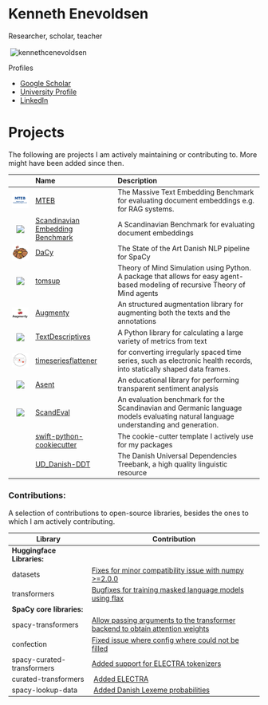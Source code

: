 # Kenneth Enevoldsen

Researcher, scholar, teacher

<p>&nbsp;<img align="center" src="https://github-readme-stats.vercel.app/api?username=kennethenevoldsen&show_icons=true&locale=en" alt="kennethcenevoldsen" /></p>


Profiles
- [Google Scholar](https://scholar.google.dk/citations?user=VJRMvHUAAAAJ&hl=da)
- [University Profile](https://pure.au.dk/portal/da/persons/kenneth.enevoldsen%40cas.au.dk)
- [LinkedIn](https://www.linkedin.com/in/kennethenevoldsen/)

# Projects
The following are projects I am actively maintaining or contributing to. More might have been added since then.

|  | Name | Description | 
| :--: | :--- | :--------- | 
| <img align="center" width="85" src="https://github.com/embeddings-benchmark/mteb/blob/main/docs/images/mteb_logo/mteb_logo_tight_hfhub.png"> | [MTEB](https://github.com/embeddings-benchmark/mteb) | The Massive Text Embedding Benchmark for evaluating document embeddings e.g. for RAG systems. |
| <img align="center" width="75" src="https://github.com/KennethEnevoldsen/scandinavian-embedding-benchmark/blob/main/docs/_static/logo.png"> | [Scandinavian Embedding Benchmark](https://kennethenevoldsen.github.io/scandinavian-embedding-benchmark/) | A Scandinavian Benchmark for evaluating document embeddings |
| <img align="center" width="60" src="https://github.com/centre-for-humanities-computing/DaCy/blob/main/docs/_static/icon_no_title.png"> | [DaCy](https://github.com/centre-for-humanities-computing/DaCy) | The State of the Art Danish NLP pipeline for SpaCy |
| <img align="center" width="90" src="https://github.com/KennethEnevoldsen/tomsup/blob/master/img/icon_black.png"> | [tomsup](https://github.com/KennethEnevoldsen/tomsup/tree/master) | Theory of Mind Simulation using Python. A package that allows for easy agent-based modeling of recursive Theory of Mind agents |
| <img align="center" width="93" src="https://github.com/KennethEnevoldsen/augmenty/blob/main/img/icon.png"> | [Augmenty](https://github.com/KennethEnevoldsen/augmenty) | An structured augmentation library for augmenting both the texts and the annotations |
| <img align="center" width="85" src="https://github.com/HLasse/TextDescriptives/blob/main/docs/_static/icon.png"> | [TextDescriptives](https://github.com/HLasse/TextDescriptives) | A Python library for calculating a large variety of metrics from text |
| <img align="center" width="85" src="https://github.com/Aarhus-Psychiatry-Research/timeseriesflattener/blob/main/docs/_static/icon.png"> | [timeseriesflattener](https://github.com/Aarhus-Psychiatry-Research/timeseriesflattener) | for converting irregularly spaced time series, such as electronic health records, into statically shaped data frames. |
| <img align="center" width="130" src="https://github.com/KennethEnevoldsen/asent/blob/main/docs/_static/icon.png"> | [Asent](https://github.com/KennethEnevoldsen/asent) | An educational library for performing  transparent sentiment analysis |
| <img align="center" width="130" src="https://github.com/ScandEval/ScandEval/blob/main/gfx/scandeval.png"> | [ScandEval](https://github.com/ScandEval/ScandEval) | An evaluation benchmark for the Scandinavian and Germanic language models evaluating natural language understanding and generation. |
| | [swift-python-cookiecutter](https://github.com/KennethEnevoldsen/swift-python-cookiecutter) | The cookie-cutter template I actively use for my packages |
| | [UD_Danish-DDT](https://github.com/KennethEnevoldsen/UD_Danish-DDT) | The Danish Universal Dependencies Treebank, a high quality linguistic resource |


### Contributions:
A selection of contributions to open-source libraries, besides the ones to which I am actively contributing.

| Library | Contribution |
| - | - |
| **Huggingface Libraries:** |  |
| datasets | [Fixes for minor compatibility issue with numpy >=2.0.0](https://github.com/huggingface/datasets/pull/6976) |
| transformers | [Bugfixes for training masked language models using flax](https://github.com/huggingface/transformers/pull/17203) |
| **SpaCy core libraries:** |  |
| spacy-transformers | [Allow passing arguments to the transformer backend to obtain attention weights](https://github.com/explosion/spacy-transformers/pull/268) |
| confection | [Fixed issue where config where could not be filled ](https://github.com/explosion/confection/pull/53) |
| spacy-curated-transformers | [Added support for ELECTRA tokenizers](https://github.com/explosion/spacy-curated-transformers/pull/28) |
| curated-transformers | [Added ELECTRA](https://github.com/explosion/curated-transformers/pull/358#issuecomment-2031974751) | 
| spacy-lookup-data | [Added Danish Lexeme probabilities](https://github.com/explosion/spacy-lookups-data/pull/47)  | 

